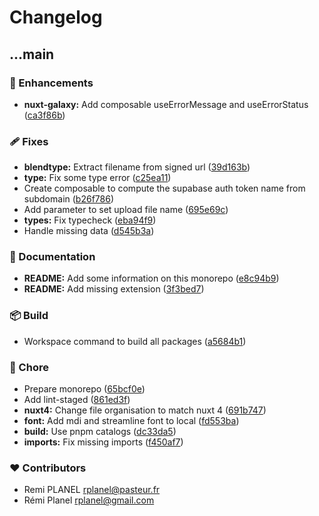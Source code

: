# Changelog


## ...main


### 🚀 Enhancements

- **nuxt-galaxy:** Add composable useErrorMessage and useErrorStatus ([ca3f86b](https://github.com/rplanel/gaas/commit/ca3f86b))

### 🩹 Fixes

- **blendtype:** Extract filename from signed url ([39d163b](https://github.com/rplanel/gaas/commit/39d163b))
- **type:** Fix some type error ([c25ea11](https://github.com/rplanel/gaas/commit/c25ea11))
- Create composable to compute the supabase auth token name from subdomain ([b26f786](https://github.com/rplanel/gaas/commit/b26f786))
- Add parameter to set upload file name ([695e69c](https://github.com/rplanel/gaas/commit/695e69c))
- **types:** Fix typecheck ([eba94f9](https://github.com/rplanel/gaas/commit/eba94f9))
- Handle missing data ([d545b3a](https://github.com/rplanel/gaas/commit/d545b3a))

### 📖 Documentation

- **README:** Add some information on this monorepo ([e8c94b9](https://github.com/rplanel/gaas/commit/e8c94b9))
- **README:** Add missing extension ([3f3bed7](https://github.com/rplanel/gaas/commit/3f3bed7))

### 📦 Build

- Workspace command to build all packages ([a5684b1](https://github.com/rplanel/gaas/commit/a5684b1))

### 🏡 Chore

- Prepare monorepo ([65bcf0e](https://github.com/rplanel/gaas/commit/65bcf0e))
- Add lint-staged ([861ed3f](https://github.com/rplanel/gaas/commit/861ed3f))
- **nuxt4:** Change file organisation to match nuxt 4 ([691b747](https://github.com/rplanel/gaas/commit/691b747))
- **font:** Add mdi and streamline font to local ([fd553ba](https://github.com/rplanel/gaas/commit/fd553ba))
- **build:** Use pnpm catalogs ([dc33da5](https://github.com/rplanel/gaas/commit/dc33da5))
- **imports:** Fix missing imports ([f450af7](https://github.com/rplanel/gaas/commit/f450af7))

### ❤️ Contributors

- Remi  PLANEL <rplanel@pasteur.fr>
- Rémi Planel <rplanel@gmail.com>

